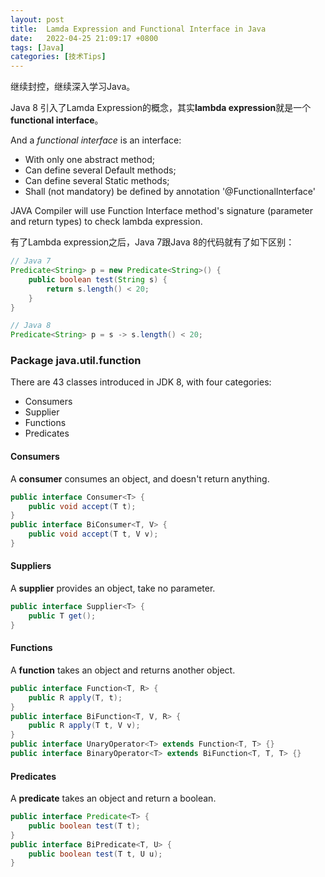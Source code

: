 ```yaml
---
layout: post
title:  Lamda Expression and Functional Interface in Java
date:   2022-04-25 21:09:17 +0800
tags: [Java]
categories: [技术Tips]
---
```


继续封控，继续深入学习Java。


Java 8 引入了Lamda Expression的概念，其实**lambda expression**就是一个**functional interface**。


And a *functional interface* is an interface:
- With only one abstract method;
- Can define several Default methods;
- Can define several Static methods;
- Shall (not mandatory) be defined by annotation '@FunctionalInterface'
 
JAVA Compiler will use Function Interface method's signature (parameter and return types) to check lambda expression.

有了Lambda expression之后，Java 7跟Java 8的代码就有了如下区别：

```java
// Java 7
Predicate<String> p = new Predicate<String>() {
    public boolean test(String s) {
        return s.length() < 20;
    }
}

// Java 8
Predicate<String> p = s -> s.length() < 20;
```

### Package java.util.function

There are 43 classes introduced in JDK 8, with four categories:
- Consumers
- Supplier
- Functions
- Predicates

#### Consumers

A **consumer** consumes an object, and doesn't return anything. 

```java
public interface Consumer<T> {
    public void accept(T t);
}
public interface BiConsumer<T, V> {
    public void accept(T t, V v);
}
```

#### Suppliers

A **supplier** provides an object, take no parameter. 

```java
public interface Supplier<T> {
    public T get();
}
```

#### Functions

A **function** takes an object and returns another object.

```java
public interface Function<T, R> {
    public R apply(T, t);
}
public interface BiFunction<T, V, R> {
    public R apply(T t, V v);
}
public interface UnaryOperator<T> extends Function<T, T> {}
public interface BinaryOperator<T> extends BiFunction<T, T, T> {}
```

#### Predicates

A **predicate** takes an object and return a boolean.

```java
public interface Predicate<T> {
    public boolean test(T t);
}
public interface BiPredicate<T, U> {
    public boolean test(T t, U u);
}
```
